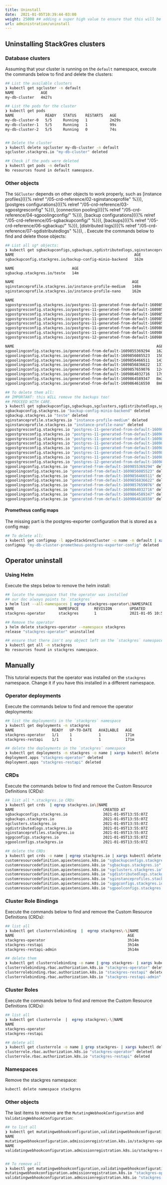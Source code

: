 ```yaml
---
title: Uninstall
date:  2021-01-05T10:39:44-03:00
weight: 25000 ## adding a super high value to ensure that this will be the last item
url: administration/uninstall
---
```


## Uninstalling StackGres clusters

### Database clusters

Assuming that your cluster is running on the `default` namespace, execute the commands below to find and delete the clusters:

```bash
## List the available clusters
❯ kubectl get sgcluster -n default
NAME            AGE
my-db-cluster   4m27s

## List the pods for the cluster
❯ kubectl get pods
NAME              READY   STATUS    RESTARTS   AGE
my-db-cluster-0   5/5     Running   1          2m29s
my-db-cluster-1   5/5     Running   1          99s
my-db-cluster-2   5/5     Running   0          74s


## Delete the cluster
❯ kubectl delete sgcluster my-db-cluster -n default
sgcluster.stackgres.io "my-db-cluster" deleted

## Check if the pods were deleted
❯ kubectl get pods -n default
No resources found in default namespace.
```

### Other objects

The `SGCluster` depends on other objects to work properly, such as [instance profiles]({{% relref "/05-crd-reference/02-sginstanceprofile" %}}),
 [postgres configurations]({{% relref "/05-crd-reference/03-sgpostgresconfig" %}}), [connection pooling]({{% relref "/05-crd-reference/04-sgpoolingconfig/" %}}),
 [backup configurations]({{% relref "/05-crd-reference/05-sgbackupconfig/" %}}), [backups]({{% relref "/05-crd-reference/06-sgbackup/" %}}),
 [distributed logs]({{% relref "/05-crd-reference/07-sgdistributedlogs" %}}), .
 Execute the commands below to find and delete those objects:

```bash
## List all sg* objects:
❯ kubectl get sgbackupconfigs,sgbackups,sgdistributedlogs,sginstanceprofiles,sgpgconfigs,sgpoolconfigs -n default
NAME                                                      AGE
sgbackupconfig.stackgres.io/backup-config-minio-backend   162m

NAME                          AGE
sgbackup.stackgres.io/teste   14m

NAME                                                     AGE
sginstanceprofile.stackgres.io/instance-profile-medium   148m
sginstanceprofile.stackgres.io/instance-profile-nano     162m

NAME                                                                             AGE
sgpostgresconfig.stackgres.io/postgres-11-generated-from-default-1609855369232   162m
sgpostgresconfig.stackgres.io/postgres-11-generated-from-default-1609856085474   150m
sgpostgresconfig.stackgres.io/postgres-11-generated-from-default-1609856466466   143m
sgpostgresconfig.stackgres.io/postgres-11-generated-from-default-1609856836573   137m
sgpostgresconfig.stackgres.io/postgres-11-generated-from-default-1609857658946   124m
sgpostgresconfig.stackgres.io/postgres-11-generated-from-default-1609864032670   17m
sgpostgresconfig.stackgres.io/postgres-11-generated-from-default-1609864616518   8m6s
sgpostgresconfig.stackgres.io/postgres-12-generated-from-default-1609864589301   8m33s

NAME                                                                AGE
sgpoolingconfig.stackgres.io/generated-from-default-1609855369294   162m
sgpoolingconfig.stackgres.io/generated-from-default-1609856085523   150m
sgpoolingconfig.stackgres.io/generated-from-default-1609856466511   143m
sgpoolingconfig.stackgres.io/generated-from-default-1609856836622   137m
sgpoolingconfig.stackgres.io/generated-from-default-1609857659076   124m
sgpoolingconfig.stackgres.io/generated-from-default-1609864032716   17m
sgpoolingconfig.stackgres.io/generated-from-default-1609864589347   8m33s
sgpoolingconfig.stackgres.io/generated-from-default-1609864616550   8m6s

## To delete them all:
## IMPORTANT: this WILL remove the backups too!
## PROCEED WITH CARE.
❯ kubectl get sgbackupconfigs,sgbackups,sgclusters,sgdistributedlogs,sginstanceprofiles,sgpgconfigs,sgpoolconfigs -n default -o name | xargs kubectl delete
sgbackupconfig.stackgres.io "backup-config-minio-backend" deleted
sgbackup.stackgres.io "teste" deleted
sginstanceprofile.stackgres.io "instance-profile-medium" deleted
sginstanceprofile.stackgres.io "instance-profile-nano" deleted
sgpostgresconfig.stackgres.io "postgres-11-generated-from-default-1609855369232" deleted
sgpostgresconfig.stackgres.io "postgres-11-generated-from-default-1609856085474" deleted
sgpostgresconfig.stackgres.io "postgres-11-generated-from-default-1609856466466" deleted
sgpostgresconfig.stackgres.io "postgres-11-generated-from-default-1609856836573" deleted
sgpostgresconfig.stackgres.io "postgres-11-generated-from-default-1609857658946" deleted
sgpostgresconfig.stackgres.io "postgres-11-generated-from-default-1609864032670" deleted
sgpostgresconfig.stackgres.io "postgres-11-generated-from-default-1609864616518" deleted
sgpostgresconfig.stackgres.io "postgres-12-generated-from-default-1609864589301" deleted
sgpoolingconfig.stackgres.io "generated-from-default-1609855369294" deleted
sgpoolingconfig.stackgres.io "generated-from-default-1609856085523" deleted
sgpoolingconfig.stackgres.io "generated-from-default-1609856466511" deleted
sgpoolingconfig.stackgres.io "generated-from-default-1609856836622" deleted
sgpoolingconfig.stackgres.io "generated-from-default-1609857659076" deleted
sgpoolingconfig.stackgres.io "generated-from-default-1609864032716" deleted
sgpoolingconfig.stackgres.io "generated-from-default-1609864589347" deleted
sgpoolingconfig.stackgres.io "generated-from-default-1609864616550" deleted

```

#### Prometheus config maps

The missing part is the postgres-exporter configuration that is stored as a config map:

```bash
## To delete all:
❯ kubectl get configmap -l app=StackGresCluster -o name -n default | xargs kubectl delete
configmap "my-db-cluster-prometheus-postgres-exporter-config" deleted
```


## Operator uninstall

### Using Helm

Execute the steps below to remove the helm install:

```bash
## locate the namespace that the operator was installed
## our doc always points to `stackgres`
❯ helm list --all-namespaces | egrep stackgres-operator\|NAMESPACE
NAME                    NAMESPACE       REVISION        UPDATED                                 STATUS          CHART                           APP VERSION
stackgres-operator      stackgres       1               2021-01-05 10:55:09.543509648 -0300 -03 deployed        stackgres-operator-0.9.3        0.9.3   

## Remove the operator
❯ helm delete stackgres-operator --namespace stackgres
release "stackgres-operator" uninstalled

## ensure that there isn't any object left on the `stackgres` namespace
❯ kubectl get all -n stackgres
No resources found in stackgres namespace.

```

## Manually

This tutorial expects that the operator was installed on the `stackgres` namespace. Change it if you have this installed in a different namespace.

### Operator deployments

Execute the commands below to find and remove the operator deployments:

```bash
## list the deployments in the `stackgres` namespace
❯ kubectl get deployments -n stackgres
NAME                 READY   UP-TO-DATE   AVAILABLE   AGE
stackgres-operator   1/1     1            1           171m
stackgres-restapi    1/1     1            1           171m

## delete the deployments in the `stackgres` namespace
❯ kubectl get deployments -n stackgres -o name | xargs kubectl delete -n stackgres
deployment.apps "stackgres-operator" deleted
deployment.apps "stackgres-restapi" deleted
```

### CRDs 

Execute the commands below to find and remove the Custom Resource Definitions (CRDs):

```bash
## list all *.stackgres.io CRDs
❯ kubectl get crds  | egrep stackgres.io\|NAME
NAME                                        CREATED AT
sgbackupconfigs.stackgres.io                2021-01-05T13:55:07Z
sgbackups.stackgres.io                      2021-01-05T13:55:07Z
sgclusters.stackgres.io                     2021-01-05T13:55:07Z
sgdistributedlogs.stackgres.io              2021-01-05T13:55:07Z
sginstanceprofiles.stackgres.io             2021-01-05T13:55:07Z
sgpgconfigs.stackgres.io                    2021-01-05T13:55:07Z
sgpoolconfigs.stackgres.io                  2021-01-05T13:55:07Z

## delete the CRDs
❯ kubectl get crds -o name | egrep stackgres.io | xargs kubectl delete
customresourcedefinition.apiextensions.k8s.io "sgbackupconfigs.stackgres.io" deleted
customresourcedefinition.apiextensions.k8s.io "sgbackups.stackgres.io" deleted
customresourcedefinition.apiextensions.k8s.io "sgclusters.stackgres.io" deleted
customresourcedefinition.apiextensions.k8s.io "sgdistributedlogs.stackgres.io" deleted
customresourcedefinition.apiextensions.k8s.io "sginstanceprofiles.stackgres.io" deleted
customresourcedefinition.apiextensions.k8s.io "sgpgconfigs.stackgres.io" deleted
customresourcedefinition.apiextensions.k8s.io "sgpoolconfigs.stackgres.io" deleted
```

### Cluster Role Bindings

Execute the commands below to find and remove the Custom Resource Definitions (CRDs):

```bash
## list all
❯ kubectl get clusterrolebinding  |  egrep stackgres\-\|NAME
NAME                                                   AGE
stackgres-operator                                     3h14m
stackgres-restapi                                      3h14m
stackgres-restapi-admin                                3h14m

## delete them
❯ kubectl get clusterrolebinding -o name | grep stackgres- | xargs kubectl delete
clusterrolebinding.rbac.authorization.k8s.io "stackgres-operator" deleted
clusterrolebinding.rbac.authorization.k8s.io "stackgres-restapi" deleted
clusterrolebinding.rbac.authorization.k8s.io "stackgres-restapi-admin" deleted
```

### Cluster Roles

Execute the commands below to find and remove the Custom Resource Definitions (CRDs):

```bash
## list all
❯ kubectl get clusterrole  |  egrep stackgres\-\|NAME
NAME                                                                   AGE
stackgres-operator                                                     3h21m
stackgres-restapi                                                      3h21m

## delete all
❯ kubectl get clusterrole -o name | grep stackgres- | xargs kubectl delete
clusterrole.rbac.authorization.k8s.io "stackgres-operator" deleted
clusterrole.rbac.authorization.k8s.io "stackgres-restapi" deleted
```

### Namespaces

Remove the stackgres namespace:

```bash
kubectl delete namespace stackgres
```

### Other objects

The last items to remove are the `MutatingWebhookConfiguration` and `ValidatingWebhookConfiguration`:

```bash
## to list all
❯ kubectl get mutatingwebhookconfiguration,validatingwebhookconfiguration | egrep stackgres-\|NAME
NAME                                                                                             CREATED AT
mutatingwebhookconfiguration.admissionregistration.k8s.io/stackgres-operator                     2021-01-05T13:55:22Z
NAME                                                                                               CREATED AT
validatingwebhookconfiguration.admissionregistration.k8s.io/stackgres-operator                     2021-01-05T13:55:22Z


## To remove all
❯ kubectl get mutatingwebhookconfiguration,validatingwebhookconfiguration -o name | grep stackgres- | xargs kubectl delete
mutatingwebhookconfiguration.admissionregistration.k8s.io "stackgres-operator" deleted
validatingwebhookconfiguration.admissionregistration.k8s.io "stackgres-operator" deleted
```
